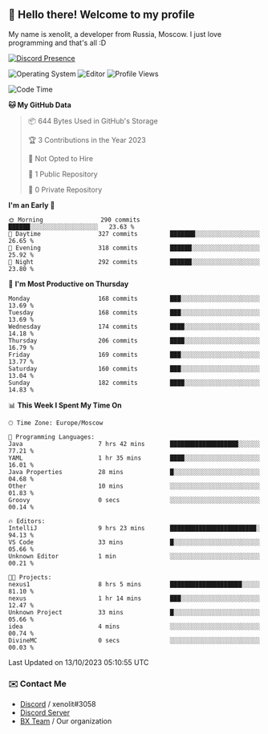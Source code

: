 ## :wave: Hello there! Welcome to my profile

My name is xenolit, a developer from Russia, Moscow. I just love programming and that's all :D

[![Discord Presence](https://lanyard.cnrad.dev/api/982885434315120653)](https://discord.com/users/982885434315120653)

![Operating System](https://img.shields.io/badge/OS-Mac%20OS%20-informational?style=for-the-badge&logo=MacOS&logoColor=white&color=007ec6)
![Editor](https://img.shields.io/badge/Editor-JetBrains%20IDEs-informational?style=for-the-badge&logo=JetBrains&logoColor=white&color=007ec6)
![Profile Views](https://komarev.com/ghpvc/?username=Xenolit&color=blue&style=for-the-badge)

<!--START_SECTION:waka-->
![Code Time](http://img.shields.io/badge/Code%20Time-7%20hrs%2018%20mins-blue)

**🐱 My GitHub Data** 

> 📦 644 Bytes Used in GitHub's Storage 
 > 
> 🏆 3 Contributions in the Year 2023
 > 
> 🚫 Not Opted to Hire
 > 
> 📜 1 Public Repository 
 > 
> 🔑 0 Private Repository 
 > 
**I'm an Early 🐤** 

```text
🌞 Morning                290 commits         ██████░░░░░░░░░░░░░░░░░░░   23.63 % 
🌆 Daytime                327 commits         ███████░░░░░░░░░░░░░░░░░░   26.65 % 
🌃 Evening                318 commits         ██████░░░░░░░░░░░░░░░░░░░   25.92 % 
🌙 Night                  292 commits         ██████░░░░░░░░░░░░░░░░░░░   23.80 % 
```
📅 **I'm Most Productive on Thursday** 

```text
Monday                   168 commits         ███░░░░░░░░░░░░░░░░░░░░░░   13.69 % 
Tuesday                  168 commits         ███░░░░░░░░░░░░░░░░░░░░░░   13.69 % 
Wednesday                174 commits         ████░░░░░░░░░░░░░░░░░░░░░   14.18 % 
Thursday                 206 commits         ████░░░░░░░░░░░░░░░░░░░░░   16.79 % 
Friday                   169 commits         ███░░░░░░░░░░░░░░░░░░░░░░   13.77 % 
Saturday                 160 commits         ███░░░░░░░░░░░░░░░░░░░░░░   13.04 % 
Sunday                   182 commits         ████░░░░░░░░░░░░░░░░░░░░░   14.83 % 
```


📊 **This Week I Spent My Time On** 

```text
🕑︎ Time Zone: Europe/Moscow

💬 Programming Languages: 
Java                     7 hrs 42 mins       ███████████████████░░░░░░   77.21 % 
YAML                     1 hr 35 mins        ████░░░░░░░░░░░░░░░░░░░░░   16.01 % 
Java Properties          28 mins             █░░░░░░░░░░░░░░░░░░░░░░░░   04.68 % 
Other                    10 mins             ░░░░░░░░░░░░░░░░░░░░░░░░░   01.83 % 
Groovy                   0 secs              ░░░░░░░░░░░░░░░░░░░░░░░░░   00.14 % 

🔥 Editors: 
IntelliJ                 9 hrs 23 mins       ████████████████████████░   94.13 % 
VS Code                  33 mins             █░░░░░░░░░░░░░░░░░░░░░░░░   05.66 % 
Unknown Editor           1 min               ░░░░░░░░░░░░░░░░░░░░░░░░░   00.21 % 

🐱‍💻 Projects: 
nexus1                   8 hrs 5 mins        ████████████████████░░░░░   81.10 % 
nexus                    1 hr 14 mins        ███░░░░░░░░░░░░░░░░░░░░░░   12.47 % 
Unknown Project          33 mins             █░░░░░░░░░░░░░░░░░░░░░░░░   05.66 % 
idea                     4 mins              ░░░░░░░░░░░░░░░░░░░░░░░░░   00.74 % 
DivineMC                 0 secs              ░░░░░░░░░░░░░░░░░░░░░░░░░   00.03 % 
```


 Last Updated on 13/10/2023 05:10:55 UTC
<!--END_SECTION:waka-->

### ✉️ Contact Me

- [Discord](https://discord.com/users/599601404746792976) / xenolit#3058
- [Discord Server](https://discord.gg/p7cxhw7E2M)
- [BX Team](https://github.com/BX-Team) / Our organization
